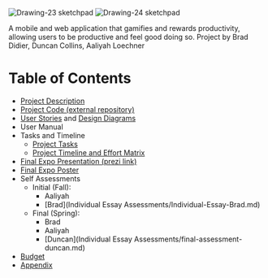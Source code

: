 ![Drawing-23 sketchpad](https://github.com/Deegee13244/Senior-Design/assets/75388877/8a10be84-c370-4221-9cb6-e66499206092) ![Drawing-24 sketchpad](https://github.com/Deegee13244/Senior-Design/assets/75388877/0cd2a60b-34c1-4bbd-a86a-8e8cc8398b51)

A mobile and web application that gamifies and rewards productivity, allowing users to be productive and feel good doing so. 
Project by Brad Didier, Duncan Collins, Aaliyah Loechner

# Table of Contents
* [Project Description](Project-Description.md)
* [Project Code (external repository)](https://github.com/duncan222/TASKHEROAPI)
* [User Stories](Design-Submissions/UserStories.md) and [Design Diagrams](Design-Submissions/Design-Diagrams.png)
* User Manual
* Tasks and Timeline
  * [Project Tasks](Design-Submissions/TaskList.md)
  * [Project Timeline and Effort Matrix](Design-Submissions/Timeline-Milestones-and-Effort-Matrix.pdf)
* [Final Expo Presentation (prezi link)](https://prezi.com/view/WSnXnDEXf5VbXeklmjLc/)
* [Final Expo Poster](Task_Hero_Expo_Poster.pdf)
* Self Assessments
  * Initial (Fall):
    * Aaliyah
    * [Brad](Individual Essay Assessments/Individual-Essay-Brad.md)
  * Final (Spring):
    * Brad
    * Aaliyah
    * [Duncan](Individual Essay Assessments/final-assessment-duncan.md)
* [Budget](budget.md)
* [Appendix](Appendix.md)
